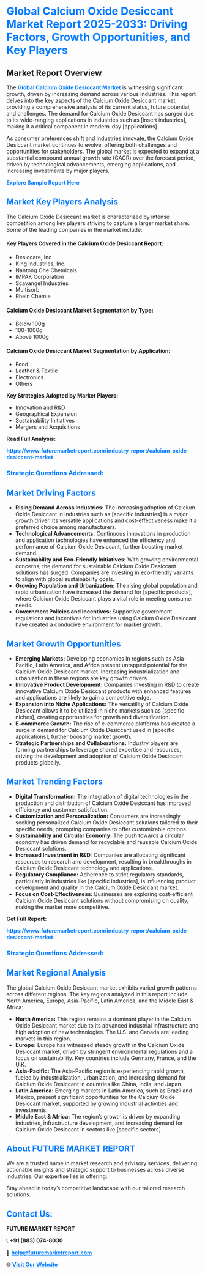 <h1 style="color: #007BFF;">Global Calcium Oxide Desiccant Market Report 2025-2033: Driving Factors, Growth Opportunities, and Key Players</h1>

<section id="overview">
<h2>Market Report Overview</h2>
<p>The <a href="https://www.futuremarketreport.com/industry-report/calcium-oxide-desiccant-market" style="color: #007BFF; text-decoration: none;"><strong>Global Calcium Oxide Desiccant Market</strong></a> is witnessing significant growth, driven by increasing demand across various industries. This report delves into the key aspects of the Calcium Oxide Desiccant market, providing a comprehensive analysis of its current status, future potential, and challenges. The demand for Calcium Oxide Desiccant has surged due to its wide-ranging applications in industries such as [insert industries], making it a critical component in modern-day [applications].</p>
<p>As consumer preferences shift and industries innovate, the Calcium Oxide Desiccant market continues to evolve, offering both challenges and opportunities for stakeholders. The global market is expected to expand at a substantial compound annual growth rate (CAGR) over the forecast period, driven by technological advancements, emerging applications, and increasing investments by major players.</p>
</section>

<section id="overview">
<p><a href="https://www.futuremarketreport.com/request-sample/reportId=58855" style="color: #007BFF; text-decoration: none;"><strong>Explore Sample Report Here</strong></a></p>
</section>

<section id="key-players">
<h2 style="color: #007BFF;">Market Key Players Analysis</h2>
<p>The Calcium Oxide Desiccant market is characterized by intense competition among key players striving to capture a larger market share. Some of the leading companies in the market include:</p>
<h4>Key Players Covered in the Calcium Oxide Desiccant Report:</h4>
<ul><li>Desiccare, Inc</li><li>King Industries, Inc.</li><li>Nantong Ohe Chemicals</li><li>IMPAK Corporation</li><li>Scavangel Industries</li><li>Multisorb</li><li>Rhein Chemie</li></ul>
<h4>Calcium Oxide Desiccant Market Segmentation by Type:</h4>
<ul><li>Below 100g</li><li>100-1000g</li><li>Above 1000g</li></ul>

<h4>Calcium Oxide Desiccant Market Segmentation by Application:</h4>
<ul><li>Food</li><li>Leather &amp; Textile</li><li>Electronics</li><li>Others</li></ul>
<p><strong>Key Strategies Adopted by Market Players:</strong></p>
<ul>
<li>Innovation and R&D</li>
<li>Geographical Expansion</li>
<li>Sustainability Initiatives</li>
<li>Mergers and Acquisitions</li>
</ul>
</section>

<section>
<p><strong>Read Full Analysis: </strong></p><a href="https://www.futuremarketreport.com/industry-report/calcium-oxide-desiccant-market" style="color: #007BFF; text-decoration: none;"><strong>https://www.futuremarketreport.com/industry-report/calcium-oxide-desiccant-market</strong></a>
<h3 style="color: #007BFF;">Strategic Questions Addressed:</h3>
</section>

<section id="driving-factors">
<h2 style="color: #007BFF;">Market Driving Factors</h2>
<ul>
<li><strong>Rising Demand Across Industries:</strong> The increasing adoption of Calcium Oxide Desiccant in industries such as [specific industries] is a major growth driver. Its versatile applications and cost-effectiveness make it a preferred choice among manufacturers.</li>
<li><strong>Technological Advancements:</strong> Continuous innovations in production and application technologies have enhanced the efficiency and performance of Calcium Oxide Desiccant, further boosting market demand.</li>
<li><strong>Sustainability and Eco-Friendly Initiatives:</strong> With growing environmental concerns, the demand for sustainable Calcium Oxide Desiccant solutions has surged. Companies are investing in eco-friendly variants to align with global sustainability goals.</li>
<li><strong>Growing Population and Urbanization:</strong> The rising global population and rapid urbanization have increased the demand for [specific products], where Calcium Oxide Desiccant plays a vital role in meeting consumer needs.</li>
<li><strong>Government Policies and Incentives:</strong> Supportive government regulations and incentives for industries using Calcium Oxide Desiccant have created a conducive environment for market growth.</li>
</ul>
</section>

<section id="growth-opportunities">
<h2 style="color: #007BFF;">Market Growth Opportunities</h2>
<ul>
<li><strong>Emerging Markets:</strong> Developing economies in regions such as Asia-Pacific, Latin America, and Africa present untapped potential for the Calcium Oxide Desiccant market. Increasing industrialization and urbanization in these regions are key growth drivers.</li>
<li><strong>Innovative Product Development:</strong> Companies investing in R&D to create innovative Calcium Oxide Desiccant products with enhanced features and applications are likely to gain a competitive edge.</li>
<li><strong>Expansion into Niche Applications:</strong> The versatility of Calcium Oxide Desiccant allows it to be utilized in niche markets such as [specific niches], creating opportunities for growth and diversification.</li>
<li><strong>E-commerce Growth:</strong> The rise of e-commerce platforms has created a surge in demand for Calcium Oxide Desiccant used in [specific applications], further boosting market growth.</li>
<li><strong>Strategic Partnerships and Collaborations:</strong> Industry players are forming partnerships to leverage shared expertise and resources, driving the development and adoption of Calcium Oxide Desiccant products globally.</li>
</ul>
</section>

<section id="trending-factors">
<h2 style="color: #007BFF;">Market Trending Factors</h2>
<ul>
<li><strong>Digital Transformation:</strong> The integration of digital technologies in the production and distribution of Calcium Oxide Desiccant has improved efficiency and customer satisfaction.</li>
<li><strong>Customization and Personalization:</strong> Consumers are increasingly seeking personalized Calcium Oxide Desiccant solutions tailored to their specific needs, prompting companies to offer customizable options.</li>
<li><strong>Sustainability and Circular Economy:</strong> The push towards a circular economy has driven demand for recyclable and reusable Calcium Oxide Desiccant solutions.</li>
<li><strong>Increased Investment in R&D:</strong> Companies are allocating significant resources to research and development, resulting in breakthroughs in Calcium Oxide Desiccant technology and applications.</li>
<li><strong>Regulatory Compliance:</strong> Adherence to strict regulatory standards, particularly in industries like [specific industries], is influencing product development and quality in the Calcium Oxide Desiccant market.</li>
<li><strong>Focus on Cost-Effectiveness:</strong> Businesses are exploring cost-efficient Calcium Oxide Desiccant solutions without compromising on quality, making the market more competitive.</li>
</ul>
</section>

<section>
<p><strong>Get Full Report: </strong></p><a href="https://www.futuremarketreport.com/industry-report/calcium-oxide-desiccant-market" style="color: #007BFF; text-decoration: none;"><strong>https://www.futuremarketreport.com/industry-report/calcium-oxide-desiccant-market</strong></a>
<h3 style="color: #007BFF;">Strategic Questions Addressed:</h3>
</section>


<section id="regional-analysis">
<h2 style="color: #007BFF;">Market Regional Analysis</h2>
<p>The global Calcium Oxide Desiccant market exhibits varied growth patterns across different regions. The key regions analyzed in this report include North America, Europe, Asia-Pacific, Latin America, and the Middle East & Africa:</p>
<ul>
<li><strong>North America:</strong> This region remains a dominant player in the Calcium Oxide Desiccant market due to its advanced industrial infrastructure and high adoption of new technologies. The U.S. and Canada are leading markets in this region.</li>
<li><strong>Europe:</strong> Europe has witnessed steady growth in the Calcium Oxide Desiccant market, driven by stringent environmental regulations and a focus on sustainability. Key countries include Germany, France, and the U.K.</li>
<li><strong>Asia-Pacific:</strong> The Asia-Pacific region is experiencing rapid growth, fueled by industrialization, urbanization, and increasing demand for Calcium Oxide Desiccant in countries like China, India, and Japan.</li>
<li><strong>Latin America:</strong> Emerging markets in Latin America, such as Brazil and Mexico, present significant opportunities for the Calcium Oxide Desiccant market, supported by growing industrial activities and investments.</li>
<li><strong>Middle East & Africa:</strong> The region’s growth is driven by expanding industries, infrastructure development, and increasing demand for Calcium Oxide Desiccant in sectors like [specific sectors].</li>
</ul>
</section>

<footer>
<h2 style="color: #007BFF;">About FUTURE MARKET REPORT</h2>
<p>We are a trusted name in market research and advisory services, delivering actionable insights and strategic support to businesses across diverse industries. Our expertise lies in offering:</p>

<p>Stay ahead in today’s competitive landscape with our tailored research solutions.</p>

<h2 style="color: #007BFF;">Contact Us:</h2>
<p><strong>FUTURE MARKET REPORT</strong></p>
<p>📞 <strong>+91 (883) 074-8030</strong></p>
<p>📧 <strong><a href="mailto:help@futuremarketreport.com" style="color: #007BFF;">help@futuremarketreport.com</a></strong></p>
<p>🌐 <strong><a href="https://www.futuremarketreport.com/" style="color: #007BFF;">Visit Our Website</a></strong></p>
</footer>